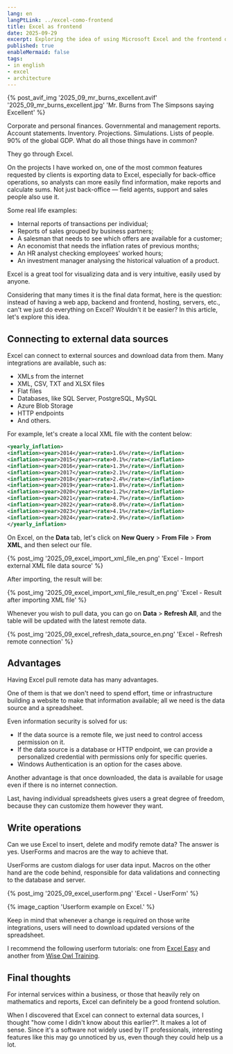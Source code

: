 ```yaml
---
lang: en
langPtLink: ../excel-como-frontend
title: Excel as frontend
date: 2025-09-29
excerpt: Exploring the idea of using Microsoft Excel and the frontend of a system.
published: true
enableMermaid: false
tags:
- in english
- excel
- architecture
---
```


{% post_avif_img '2025_09_mr_burns_excellent.avif' '2025_09_mr_burns_excellent.jpg' 'Mr. Burns from The Simpsons saying Excellent' %}

Corporate and personal finances. Governmental and management reports. Account statements. Inventory. Projections. Simulations. Lists of people. 90% of the global GDP. What do all those things have in common?

They go through Excel.

On the projects I have worked on, one of the most common features requested by clients is exporting data to Excel, especially for back-office operations, so analysts can more easily find information, make reports and calculate sums. Not just back-office — field agents, support and sales people also use it.

Some real life examples:

- Internal reports of transactions per individual;
- Reports of sales grouped by business partners;
- A salesman that needs to see which offers are available for a customer;
- An economist that needs the inflation rates of previous months;
- An HR analyst checking employees' worked hours;
- An investment manager analysing the historical valuation of a product.

Excel is a great tool for visualizing data and is very intuitive, easily used by anyone.

Considering that many times it is the final data format, here is the question: instead of having a web app, backend and frontend, hosting, servers, etc., can't we just do everything on Excel? Wouldn't it be easier? In this article, let's explore this idea.

## Connecting to external data sources

Excel can connect to external sources and download data from them. Many integrations are available, such as:

- XMLs from the internet
- XML, CSV, TXT and XLSX files
- Flat files
- Databases, like SQL Server, PostgreSQL, MySQL
- Azure Blob Storage
- HTTP endpoints
- And others.

For example, let's create a local XML file with the content below:

```xml
<yearly_inflation>
<inflation><year>2014</year><rate>1.6%</rate></inflation>
<inflation><year>2015</year><rate>0.1%</rate></inflation>
<inflation><year>2016</year><rate>1.3%</rate></inflation>
<inflation><year>2017</year><rate>2.1%</rate></inflation>
<inflation><year>2018</year><rate>2.4%</rate></inflation>
<inflation><year>2019</year><rate>1.8%</rate></inflation>
<inflation><year>2020</year><rate>1.2%</rate></inflation>
<inflation><year>2021</year><rate>4.7%</rate></inflation>
<inflation><year>2022</year><rate>8.0%</rate></inflation>
<inflation><year>2023</year><rate>4.1%</rate></inflation>
<inflation><year>2024</year><rate>2.9%</rate></inflation>
</yearly_inflation>
```

On Excel, on the **Data** tab, let's click on **New Query** > **From File** > **From XML**, and then select our file.

{% post_img '2025_09_excel_import_xml_file_en.png' 'Excel - Import external XML file data source' %}

After importing, the result will be:

{% post_img '2025_09_excel_import_xml_file_result_en.png' 'Excel - Result after importing XML file' %}

Whenever you wish to pull data, you can go on **Data** > **Refresh All**, and the table will be updated with the latest remote data.

{% post_img '2025_09_excel_refresh_data_source_en.png' 'Excel - Refresh remote connection' %}

## Advantages

Having Excel pull remote data has many advantages.

One of them is that we don't need to spend effort, time or infrastructure building a website to make that information available; all we need is the data source and a spreadsheet.

Even information security is solved for us:

- If the data source is a remote file, we just need to control access permission on it.
- If the data source is a database or HTTP endpoint, we can provide a personalized credential with permissions only for specific queries.
- Windows Authentication is an option for the cases above.

Another advantage is that once downloaded, the data is available for usage even if there is no internet connection.

Last, having individual spreadsheets gives users a great degree of freedom, because they can customize them however they want.

## Write operations

Can we use Excel to insert, delete and modify remote data? The answer is yes. UserForms and macros are the way to achieve that.

UserForms are custom dialogs for user data input. Macros on the other hand are the code behind, responsible for data validations and connecting to the database and server.

{% post_img '2025_09_excel_userform.png' 'Excel - UserForm' %}

{% image_caption 'Userform example on Excel.' %}

Keep in mind that whenever a change is required on those write integrations, users will need to download updated versions of the spreadsheet.

I recommend the following userform tutorials: one from [Excel Easy](https://www.excel-easy.com/vba/userform.html) and another from [Wise Owl Training](https://www.wiseowl.co.uk/vba-macros/guides/user-forms/vba-userform/).

## Final thoughts

For internal services within a business, or those that heavily rely on mathematics and reports, Excel can definitely be a good frontend solution.

When I discovered that Excel can connect to external data sources, I thought "how come I didn't know about this earlier?". It makes a lot of sense. Since it's a software not widely used by IT professionals, interesting features like this may go unnoticed by us, even though they could help us a lot.
